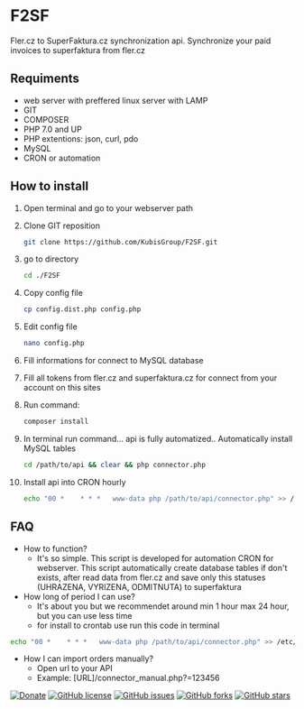 # F2SF
Fler.cz to SuperFaktura.cz synchronization api. Synchronize your paid invoices to superfaktura from fler.cz 

## Requiments
* web server with preffered linux server with LAMP
* GIT
* COMPOSER
* PHP 7.0 and UP
* PHP extentions: json, curl, pdo
* MySQL
* CRON or automation 

## How to install

1) Open terminal and  go to your webserver path

2) Clone GIT reposition
	```bash
	git clone https://github.com/KubisGroup/F2SF.git
	```
3) go to directory
	```bash
	cd ./F2SF
	```
4) Copy config file
	```bash
	cp config.dist.php config.php
5) Edit config file
	```bash
	nano config.php
	```
6) Fill informations for connect to MySQL database
7) Fill all tokens from fler.cz and superfaktura.cz for connect from your account on this sites
8) Run command:
	```bash
	composer install 
	```
9) In terminal run command... api is fully automatized.. Automatically install MySQL tables
	```bash
	cd /path/to/api && clear && php connector.php
	```
10) Install api into CRON hourly
	```bash
	echo "00 *    * * *   www-data php /path/to/api/connector.php" >> /etc/crontab
	```

## FAQ
* How to function?
	* It's so simple. This script is developed for automation CRON for webserver. This script automatically create database tables if don't exists, after read data from fler.cz and save only this statuses (UHRAZENA, VYRIZENA, ODMITNUTA) to superfaktura
* How long of period I can use?
	* It's about you but we recommendet around min 1 hour max 24 hour, but you can use less time
	* for install to crontab use run this code in terminal
```bash
echo "00 *    * * *   www-data php /path/to/api/connector.php" >> /etc/crontab
```
* How I can import orders manually?
	* Open url to your API 
	* Example: [URL]/connector_manual.php?=123456


[![Donate](https://img.shields.io/badge/Donate-PayPal-red.svg?style=plastic)](https://www.paypal.com/cgi-bin/webscr?cmd=_s-xclick&hosted_button_id=U6FBLZZHWRS3J) [![GitHub license](https://img.shields.io/github/license/KubisGroup/F2SF.svg?style=plastic)](https://github.com/KubisGroup/F2SF/blob/master/LICENSE) [![GitHub issues](https://img.shields.io/github/issues/KubisGroup/F2SF.svg?style=plastic)](https://github.com/KubisGroup/F2SF/issues) [![GitHub forks](https://img.shields.io/github/forks/KubisGroup/F2SF.svg?style=plastic)](https://github.com/KubisGroup/F2SF/network) [![GitHub stars](https://img.shields.io/github/stars/KubisGroup/F2SF.svg?style=plastic)](https://github.com/KubisGroup/F2SF/stargazers) 

